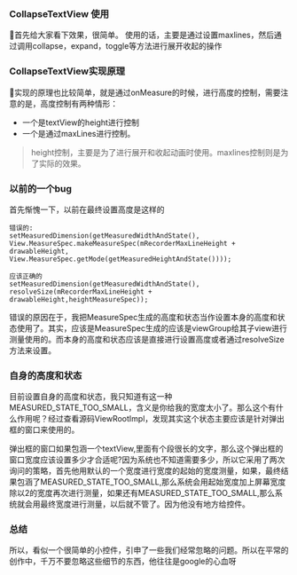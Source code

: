 
###  CollapseTextView 使用

首先给大家看下效果，很简单。
使用的话，主要是通过设置maxlines，然后通过调用collapse，expand，toggle等方法进行展开收起的操作
### CollapseTextView实现原理
实现的原理也比较简单，就是通过onMeasure的时候，进行高度的控制，需要注意的是，高度控制有两种情形：
- 一个是textView的height进行控制
- 一个是通过maxLines进行控制。

> height控制，主要是为了进行展开和收起动画时使用。maxlines控制则是为了实际的效果。

### 以前的一个bug
首先惭愧一下，以前在最终设置高度是这样的
 ```
错误的:
setMeasuredDimension(getMeasuredWidthAndState(), View.MeasureSpec.makeMeasureSpec(mRecorderMaxLineHeight + drawableHeight, View.MeasureSpec.getMode(getMeasuredHeightAndState())));

应该正确的
setMeasuredDimension(getMeasuredWidthAndState(), resolveSize(mRecorderMaxLineHeight + drawableHeight,heightMeasureSpec));

```

错误的原因在于，我把MeasureSpec生成的高度和状态当作设置本身的高度和状态使用了。其实，应该是MeasureSpec生成的应该是viewGroup给其子view进行测量使用的。而本身的高度和状态应该是直接进行设置高度或者通过resolveSize方法来设置。

### 自身的高度和状态

目前设置自身的高度和状态，我只知道有这一种MEASURED_STATE_TOO_SMALL，含义是你给我的宽度太小了。那么这个有什么作用呢？经过查看源码ViewRootImpl，发现其实这个状态主要应该是针对弹出框的窗口来使用的。

弹出框的窗口如果包涵一个textView,里面有个段很长的文字，那么这个弹出框的窗口宽度应该设置多少才合适呢?因为系统也不知道需要多少，所以它采用了两次询问的策略，首先他用默认的一个宽度进行宽度的起始的宽度测量，如果，最终结果包涵了MEASURED_STATE_TOO_SMALL,那么系统会用起始宽度加上屏幕宽度除以2的宽度再次进行测量，如果还有MEASURED_STATE_TOO_SMALL,那么系统就会用最终宽度进行测量，以后就不管了。因为他没有地方给控件。

### 总结

所以，看似一个很简单的小控件，引申了一些我们经常忽略的问题。所以在平常的创作中，千万不要忽略这些细节的东西，他往往是google的心血呀







